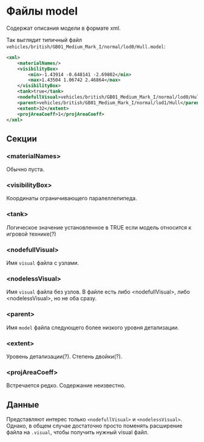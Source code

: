 # Файлы model

Содержат описания модели в формате xml.

Так выглядит типичный файл `vehicles/british/GB01_Medium_Mark_I/normal/lod0/Hull.model`:

```xml
<xml>
	<materialNames/>
	<visibilityBox>
		<min>-1.43914 -0.648141 -2.69802</min>
		<max>1.43504 1.06742 2.46864</max>
	</visibilityBox>
	<tank>true</tank>
	<nodefullVisual>vehicles/british/GB01_Medium_Mark_I/normal/lod0/Hull</nodefullVisual>
	<parent>vehicles/british/GB01_Medium_Mark_I/normal/lod1/Hull</parent>
	<extent>32</extent>
	<projAreaCoeff>1</projAreaCoeff>
</xml>
```

## Секции

### &lt;materialNames&gt;

Обычно пуста.

### &lt;visibilityBox&gt;

Координаты ограничивающего паралеллепипеда.

### &lt;tank&gt;

Логическое значение установленное в TRUE если модель относится к игровой технике(?)

### &lt;nodefullVisual&gt;

Имя `visual` файла с узлами.

### &lt;nodelessVisual&gt;

Имя `visual` файла без узлов. В файле есть либо &lt;nodefullVisual&gt;, либо &lt;nodelessVisual&gt;, но не оба сразу.

### &lt;parent&gt;

Имя `model` файла следующего более низкого уровня детализации.

### &lt;extent&gt;

Уровень детализации(?). Степень двойки(?).

### &lt;projAreaCoeff&gt;   


Встречается редко. Содержание неизвестно.

## Данные

Представляют интерес только `<nodefullVisual>` и `<nodelessVisual>`. Однако, в общем случае достаточно просто поменять расширение файла на `.visual`, чтобы получить нужный visual файл.